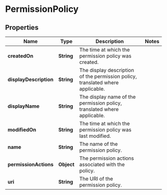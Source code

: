 

# PermissionPolicy


## Properties

| Name | Type | Description | Notes |
|------------ | ------------- | ------------- | -------------|
|**createdOn** | **String** | The time at which the permission policy was created. |  |
|**displayDescription** | **String** | The display description of the permission policy, translated where applicable. |  |
|**displayName** | **String** | The display name of the permission policy, translated where applicable. |  |
|**modifiedOn** | **String** | The time at which the permission policy was last modified. |  |
|**name** | **String** | The name of the permission policy. |  |
|**permissionActions** | **Object** | The permission actions associated with the policy. |  |
|**uri** | **String** | The URI of the permission policy. |  |



